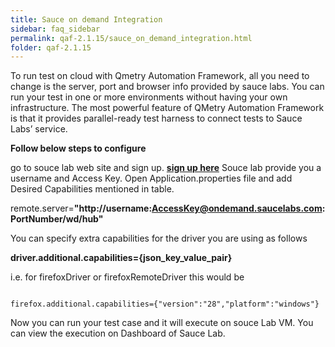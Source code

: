 ```yaml
---
title: Sauce on demand Integration
sidebar: faq_sidebar
permalink: qaf-2.1.15/sauce_on_demand_integration.html
folder: qaf-2.1.15
---
```


To run test on cloud with Qmetry Automation Framework, all you need to change is the server, port and browser info provided by sauce labs. You can run your test in one or more environments without having your own infrastructure. The most powerful feature of QMetry Automation Framework is that it provides parallel-ready test harness to connect tests to Sauce Labs’ service.

**Follow below steps to configure**

go to souce lab web site and sign up. **[sign up here](https://saucelabs.com/signup)**
Souce lab provide you a username and Access Key.
Open Application.properties file and add Desired Capabilities mentioned in table.

remote.server=**"http://username:AccessKey@ondemand.saucelabs.com:PortNumber/wd/hub"**

You can specify extra capabilities for the driver you are using as follows

**driver.additional.capabilities={json_key_value_pair}**

i.e. for firefoxDriver or firefoxRemoteDriver this would be

```properties

firefox.additional.capabilities={"version":"28","platform":"windows"}

```

Now you can run your test case and it will execute on souce Lab VM.
You can view the execution on Dashboard of Sauce Lab.

